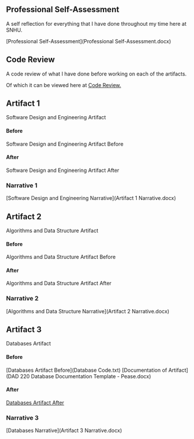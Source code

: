 ## Professional Self-Assessment
A self reflection for everything that I have done throughout my time here at SNHU.

[Professional Self-Assessment](Professional Self-Assessment.docx)

## Code Review
A code review of what I have done before working on each of the artifacts.

Of which it can be viewed here at [Code Review.](https://youtu.be/I-Xk2y7VZHE)

## Artifact 1
Software Design and Engineering Artifact

#### Before
Software Design and Engineering Artifact Before

#### After
Software Design and Engineering Artifact After

### Narrative 1
[Software Design and Engineering Narrative](Artifact 1 Narrative.docx)

## Artifact 2
Algorithms and Data Structure Artifact

#### Before
Algorithms and Data Structure Artifact Before

#### After
Algorithms and Data Structure Artifact After

### Narrative 2
[Algorithms and Data Structure Narrative](Artifact 2 Narrative.docx)

## Artifact 3
Databases Artifact

#### Before
[Databases Artifact Before](Database Code.txt)
[Documentation of Artifact](DAD 220 Database Documentation Template - Pease.docx)

#### After
[Databases Artifact After](sqlscript.sql)

### Narrative 3
[Databases Narrative](Artifact 3 Narrative.docx)
